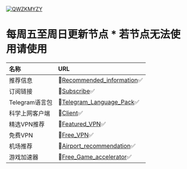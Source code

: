 [![QWZKMYZY](https://github.com/ThekingMX1998/free-v2ray-code/raw/master/Image/QWZKMYZY.png)](https://github.com/ThekingMX1998/free-v2ray-code#)

# 每周五至周日更新节点 * 若节点无法使用请使用

| 名称| URL|
| :--- | :--- |
| 推荐信息| 🤜[Recommended_information](https://github.com/ThekingMX1998/free-v2ray-code/blob/menu/ERROR/Recommended_information.md)✅|
| 订阅链接| 🤜[Subscribe](https://github.com/ThekingMX1998/free-v2ray-code/blob/menu/ERROR/Subscribe.md)✅|
| Telegram语言包| 🤜[Telegram_Language_Pack](https://github.com/ThekingMX1998/free-v2ray-code/blob/menu/ERROR/Telegram_Language_Pack.md)✅|
| 科学上网客户端| 🤜[Client](https://github.com/ThekingMX1998/free-v2ray-code/blob/menu/ERROR/Client.md)✅|
| 精选VPN推荐| 🤜[Featured_VPN](https://github.com/ThekingMX1998/free-v2ray-code/blob/menu/ERROR/Featured_VPN.md)✅|
| 免费VPN| 🤜[Free_VPN](https://github.com/ThekingMX1998/free-v2ray-code/blob/menu/ERROR/Free_VPN.md)✅|
| 机场推荐| 🤜[Airport_recommendation](https://github.com/ThekingMX1998/free-v2ray-code/blob/menu/ERROR/Airport_recommendation.md)✅|
| 游戏加速器| 🤜[Free_Game_accelerator](https://github.com/ThekingMX1998/free-v2ray-code/blob/menu/ERROR/Free_Game_accelerator.md)✅|
